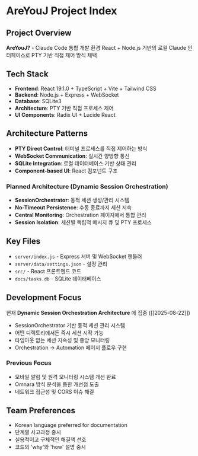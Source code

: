 # AreYouJ Project Index

## Project Overview

**AreYouJ?** - Claude Code 통합 개발 환경
React + Node.js 기반의 로컬 Claude 인터페이스로 PTY 기반 직접 제어 방식 채택

## Tech Stack

- **Frontend**: React 19.1.0 + TypeScript + Vite + Tailwind CSS
- **Backend**: Node.js + Express + WebSocket
- **Database**: SQLite3
- **Architecture**: PTY 기반 직접 프로세스 제어
- **UI Components**: Radix UI + Lucide React

## Architecture Patterns

- **PTY Direct Control**: 터미널 프로세스를 직접 제어하는 방식
- **WebSocket Communication**: 실시간 양방향 통신
- **SQLite Integration**: 로컬 데이터베이스 기반 상태 관리
- **Component-based UI**: React 컴포넌트 구조

### Planned Architecture (Dynamic Session Orchestration)
- **SessionOrchestrator**: 동적 세션 생성/관리 시스템
- **No-Timeout Persistence**: 수동 종료까지 세션 지속
- **Central Monitoring**: Orchestration 페이지에서 통합 관리
- **Session Isolation**: 세션별 독립적 메시지 큐 및 PTY 프로세스

## Key Files

- `server/index.js` - Express 서버 및 WebSocket 핸들러
- `server/data/settings.json` - 설정 관리
- `src/` - React 프론트엔드 코드
- `docs/tasks.db` - SQLite 데이터베이스

## Development Focus

현재 **Dynamic Session Orchestration Architecture** 에 집중 ([[2025-08-22]])
- SessionOrchestrator 기반 동적 세션 관리 시스템
- 어떤 디렉토리에서든 즉시 세션 시작 가능
- 타임아웃 없는 세션 지속성 및 중앙 모니터링
- Orchestration → Automation 페이지 플로우 구현

### Previous Focus
- 모바일 알림 및 원격 모니터링 시스템 개선 완료
- Omnara 방식 분석을 통한 개선점 도출
- 네트워크 접근성 및 CORS 이슈 해결

## Team Preferences

- Korean language preferred for documentation
- 단계별 사고과정 중시
- 실용적이고 구체적인 해결책 선호
- 코드의 'why'와 'how' 설명 중시